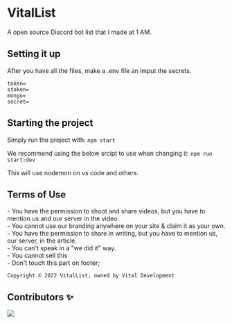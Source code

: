 # VitalList
A open source Discord bot list that I made at 1 AM.

## Setting it up

After you have all the files, make a .env file an imput the secrets.
```
token=
stoken=
mongo=
secret=
```

## Starting the project
Simply run the project with:
``npm start``

We recommend using the below srcipt to use when changing it:
``npm run start:dev``

This will use nodemon on vs code and others.

## Terms of Use
<a>- You have the permission to shoot and share videos, but you have to mention us and our server in the video.</a><br>
<a>- You cannot use our branding anywhere on your site & claim it as your own.</a><br>
<a>- You have the permission to share in writing, but you have to mention us, our server, in the article.</a><br>
<a>- You can't speak in a "we did it" way.</a><br>
<a>- You cannot sell this</a><br>
<a>- Don't touch this part on footer;</a><br>
```
Copyright © 2022 VitalList, owned by Vital Development
```

## Contributors ✨
<a href="https://github.com/VitalDevelopment/VitalList/graphs/contributors">
  <img src="https://contrib.rocks/image?repo=VitalDevelopment/VitalList"/>
</a>
